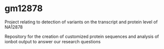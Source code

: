 # gm12878
Project relating to detection of variants on the transcript and protein level of NA12878

Repository for the creation of customized protein sequences and analysis of ionbot output to answer our research questions

